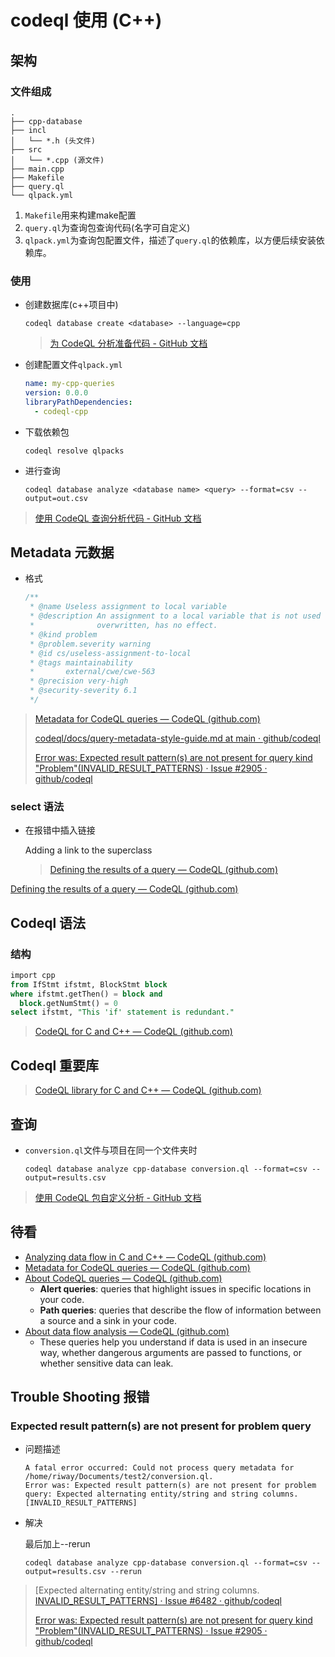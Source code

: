 # codeql 使用 (C++)

## 架构

### 文件组成

```shell
.
├── cpp-database
├── incl
│   └── *.h (头文件)
├── src
│   └── *.cpp (源文件)
├── main.cpp
├── Makefile
├── query.ql
└── qlpack.yml
```

1. `Makefile`用来构建make配置
2. `query.ql`为查询包查询代码(名字可自定义)
3. `qlpack.yml`为查询包配置文件，描述了`query.ql`的依赖库，以方便后续安装依赖库。

### 使用

* 创建数据库(c++项目中)

  ```shell
  codeql database create <database> --language=cpp
  ```

  > [为 CodeQL 分析准备代码 - GitHub 文档](https://docs.github.com/zh/code-security/codeql-cli/getting-started-with-the-codeql-cli/preparing-your-code-for-codeql-analysis)

* 创建配置文件`qlpack.yml`

  ```yaml
  name: my-cpp-queries
  version: 0.0.0
  libraryPathDependencies:
    - codeql-cpp
  ```
  
* 下载依赖包

  ```shell
  codeql resolve qlpacks
  ```
  
* 进行查询

  ```shell
  codeql database analyze <database name> <query> --format=csv --output=out.csv
  ```

> [使用 CodeQL 查询分析代码 - GitHub 文档](https://docs.github.com/zh/code-security/codeql-cli/getting-started-with-the-codeql-cli/analyzing-your-code-with-codeql-queries)

## Metadata 元数据

* 格式

  ```sql
  /**
   * @name Useless assignment to local variable
   * @description An assignment to a local variable that is not used later on, or whose value is always
   *              overwritten, has no effect.
   * @kind problem
   * @problem.severity warning
   * @id cs/useless-assignment-to-local
   * @tags maintainability
   *       external/cwe/cwe-563
   * @precision very-high
   * @security-severity 6.1
   */
  ```


> [Metadata for CodeQL queries — CodeQL (github.com)](https://codeql.github.com/docs/writing-codeql-queries/metadata-for-codeql-queries/#metadata-for-codeql-queries-1)
>
> [codeql/docs/query-metadata-style-guide.md at main · github/codeql](https://github.com/github/codeql/blob/main/docs/query-metadata-style-guide.md)
>
> [Error was: Expected result pattern(s) are not present for query kind "Problem"(INVALID_RESULT_PATTERNS) · Issue #2905 · github/codeql](https://github.com/github/codeql/issues/2905)

### select 语法

* 在报错中插入链接

  Adding a link to the superclass
  
  > [Defining the results of a query — CodeQL (github.com)](https://codeql.github.com/docs/writing-codeql-queries/defining-the-results-of-a-query/#adding-a-link-to-the-superclass)

[Defining the results of a query — CodeQL (github.com)](https://codeql.github.com/docs/writing-codeql-queries/defining-the-results-of-a-query/#adding-a-link-to-the-similar-file)

## Codeql 语法

### 结构

```sql
import cpp
from IfStmt ifstmt, BlockStmt block
where ifstmt.getThen() = block and
  block.getNumStmt() = 0
select ifstmt, "This 'if' statement is redundant."
```

> [CodeQL for C and C++ — CodeQL (github.com)](https://codeql.github.com/docs/codeql-language-guides/codeql-for-cpp/)

## Codeql 重要库

> [CodeQL library for C and C++ — CodeQL (github.com)](https://codeql.github.com/docs/codeql-language-guides/codeql-library-for-cpp/)

## 查询

* `conversion.ql`文件与项目在同一个文件夹时

  ```shell
  codeql database analyze cpp-database conversion.ql --format=csv --output=results.csv
  ```

  

> [使用 CodeQL 包自定义分析 - GitHub 文档](https://docs.github.com/zh/code-security/codeql-cli/getting-started-with-the-codeql-cli/customizing-analysis-with-codeql-packs#example-query-specifiers)

## 待看

* [Analyzing data flow in C and C++ — CodeQL (github.com)](https://codeql.github.com/docs/codeql-language-guides/analyzing-data-flow-in-cpp/#analyzing-data-flow-in-cpp)
* [Metadata for CodeQL queries — CodeQL (github.com)](https://codeql.github.com/docs/writing-codeql-queries/metadata-for-codeql-queries/)
* [About CodeQL queries — CodeQL (github.com)](https://codeql.github.com/docs/writing-codeql-queries/about-codeql-queries/)
  * **Alert queries**: queries that highlight issues in specific locations in your code.
  * **Path queries**: queries that describe the flow of information between a source and a sink in your code.
* [About data flow analysis — CodeQL (github.com)](https://codeql.github.com/docs/writing-codeql-queries/about-data-flow-analysis/#about-data-flow-analysis-1)
  *  These queries help you understand if data is used in an insecure way, whether dangerous arguments are passed to functions, or whether sensitive data can leak.


## Trouble Shooting 报错 

### Expected result pattern(s) are not present for problem query

* 问题描述  
  ```shell
  A fatal error occurred: Could not process query metadata for /home/riway/Documents/test2/conversion.ql.
  Error was: Expected result pattern(s) are not present for problem query: Expected alternating entity/string and string columns. [INVALID_RESULT_PATTERNS]
  ```

* 解决 

  最后加上--rerun
  
  ```shell
  codeql database analyze cpp-database conversion.ql --format=csv --output=results.csv --rerun
  ```
  

> [Expected alternating entity/string and string columns. [INVALID_RESULT_PATTERNS\] · Issue #6482 · github/codeql](https://github.com/github/codeql/issues/6482)
>
> [Error was: Expected result pattern(s) are not present for query kind "Problem"(INVALID_RESULT_PATTERNS) · Issue #2905 · github/codeql](https://github.com/github/codeql/issues/2905)
